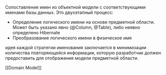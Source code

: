 Сопоставление имен из объектной модели с соответствующими именами базы данных. Это двухэтапный процесс:
- Определение логического имени на основе предметной области. Может быть указано явно (@Column, @Table), либо неявно определено Hibernate
- Преобразование логического имени в физическое имя

идея каждой стратегии именования заключается в минимизации количества повторяющейся информации, которую разработчик должен предоставить для отображения модели предметной области.

[[Domain Model]]
